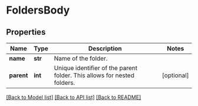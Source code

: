 # FoldersBody

## Properties
Name | Type | Description | Notes
------------ | ------------- | ------------- | -------------
**name** | **str** | Name of the folder. | 
**parent** | **int** | Unique identifier of the parent folder. This allows for nested folders. | [optional] 

[[Back to Model list]](../README.md#documentation-for-models) [[Back to API list]](../README.md#documentation-for-api-endpoints) [[Back to README]](../README.md)

